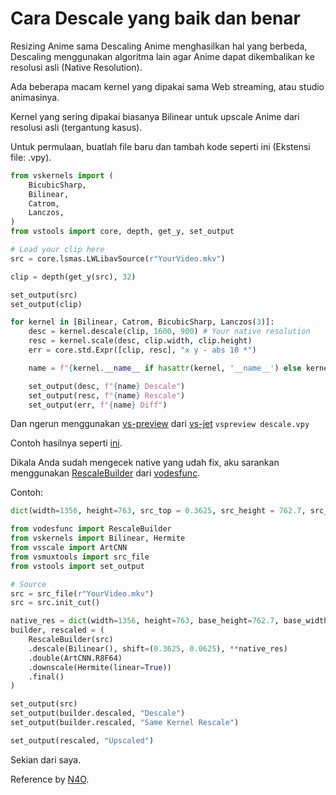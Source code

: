 # Cara Descale yang baik dan benar

Resizing Anime sama Descaling Anime menghasilkan hal yang berbeda, Descaling menggunakan algoritma lain agar Anime dapat dikembalikan ke resolusi asli (Native Resolution).

Ada beberapa macam kernel yang dipakai sama Web streaming, atau studio animasinya.

Kernel yang sering dipakai biasanya Bilinear untuk upscale Anime dari resolusi asli (tergantung kasus).

Untuk permulaan, buatlah file baru dan tambah kode seperti ini (Ekstensi file: .vpy).

```py
from vskernels import (
    BicubicSharp,
    Bilinear,
    Catrom,
    Lanczos,
)
from vstools import core, depth, get_y, set_output

# Load your clip here
src = core.lsmas.LWLibavSource(r"YourVideo.mkv")

clip = depth(get_y(src), 32)

set_output(src)
set_output(clip)

for kernel in [Bilinear, Catrom, BicubicSharp, Lanczos(3)]:
    desc = kernel.descale(clip, 1600, 900) # Your native resolution
    resc = kernel.scale(desc, clip.width, clip.height)
    err = core.std.Expr([clip, resc], "x y - abs 10 *")

    name = f"{kernel.__name__ if hasattr(kernel, '__name__') else kernel.__class__.__name__}"

    set_output(desc, f"{name} Descale")
    set_output(resc, f"{name} Rescale")
    set_output(err, f"{name} Diff")
```

Dan ngerun menggunakan [vs-preview](https://github.com/Jaded-Encoding-Thaumaturgy/vs-preview) dari [vs-jet](https://github.com/Jaded-Encoding-Thaumaturgy/vs-jet) `vspreview descale.vpy`

Contoh hasilnya seperti [ini](https://slow.pics/c/49QvOKoW).

Dikala Anda sudah mengecek native yang udah fix, aku sarankan menggunakan [RescaleBuilder](https://muxtools.vodes.pw/vodesfunc/rescale/#vodesfunc.rescale.RescaleBuilder) dari [vodesfunc](https://github.com/Vodes/vodesfunc).

Contoh:

```py
dict(width=1356, height=763, src_top = 0.3625, src_height = 762.7, src_width=1355.9, src_left=0.0625)
```

```py
from vodesfunc import RescaleBuilder
from vskernels import Bilinear, Hermite
from vsscale import ArtCNN
from vsmuxtools import src_file
from vstools import set_output

# Source
src = src_file(r"YourVideo.mkv")
src = src.init_cut()

native_res = dict(width=1356, height=763, base_height=762.7, base_width=1355.9)
builder, rescaled = (
    RescaleBuilder(src)
    .descale(Bilinear(), shift=(0.3625, 0.0625), **native_res)
    .double(ArtCNN.R8F64)
    .downscale(Hermite(linear=True))
    .final()
)

set_output(src)
set_output(builder.descaled, "Descale")
set_output(builder.rescaled, "Same Kernel Rescale")

set_output(rescaled, "Upscaled")
```

Sekian dari saya.

Reference by [N4O](https://blog.n4o.xyz/posts/descalingvideo).